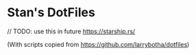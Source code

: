 Stan's DotFiles
========

// TODO: use this in future
https://starship.rs/

(With scripts copied from https://github.com/larrybotha/dotfiles)

